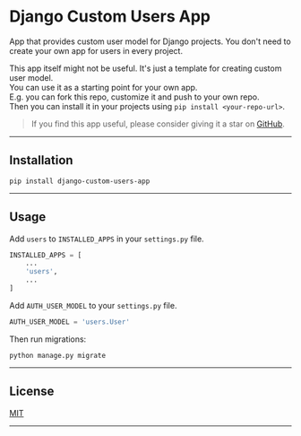 # Django Custom Users App
  
App that provides custom user model for Django projects.
You don't need to create your own app for users in every project.
  
This app itself might not be useful. It's just a template for creating custom user model.  
You can use it as a starting point for your own app.  
E.g. you can fork this repo, customize it and push to your own repo.  
Then you can install it in your projects using `pip install <your-repo-url>`.
  
> If you find this app useful, please consider giving it a star on [GitHub](https://github.com/AllYouZombies/django-custom-users-app).
  
---
  
## Installation
  
```shell
pip install django-custom-users-app
```
  
---
  
## Usage
  
Add `users` to `INSTALLED_APPS` in your `settings.py` file.
  
```python
INSTALLED_APPS = [
    ...
    'users',
    ...
]
```
  
Add `AUTH_USER_MODEL` to your `settings.py` file.
  
```python
AUTH_USER_MODEL = 'users.User'
```
  
Then run migrations:
  
```shell
python manage.py migrate
```
  
---
  
## License
  
[MIT](https://choosealicense.com/licenses/mit/)
  
---
  